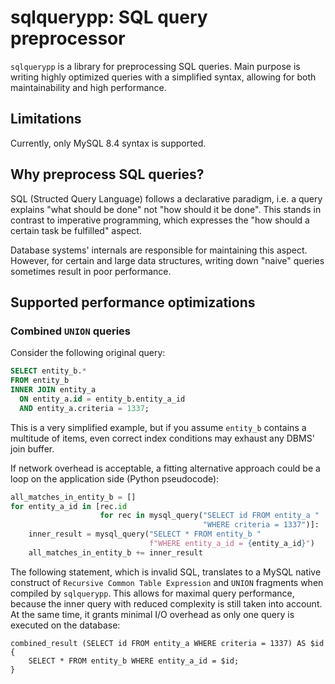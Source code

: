 # sqlquerypp: SQL query preprocessor

`sqlquerypp` is a library for preprocessing SQL queries. Main purpose
is writing highly optimized queries with a simplified syntax, allowing
for both maintainability and high performance.

## Limitations

Currently, only MySQL 8.4 syntax is supported.

## Why preprocess SQL queries?

SQL (Structed Query Language) follows a declarative paradigm, i.e. a query
explains "what should be done" not "how should it be done". This stands in
contrast to imperative programming, which expresses the "how should a
certain task be fulfilled" aspect.

Database systems' internals are responsible for maintaining this aspect.
However, for certain and large data structures, writing down "naive"
queries sometimes result in poor performance.

## Supported performance optimizations

### Combined `UNION` queries

Consider the following original query:

  ```sql
  SELECT entity_b.*
  FROM entity_b
  INNER JOIN entity_a
    ON entity_a.id = entity_b.entity_a_id
    AND entity_a.criteria = 1337;
  ```

This is a very simplified example, but if you assume `entity_b` contains
a multitude of items, even correct index conditions may exhaust any DBMS' join buffer.

If network overhead is acceptable, a fitting alternative approach could
be a loop on the application side (Python pseudocode):

  ```python
  all_matches_in_entity_b = []
  for entity_a_id in [rec.id
                      for rec in mysql_query("SELECT id FROM entity_a "
                                             "WHERE criteria = 1337")]:
      inner_result = mysql_query("SELECT * FROM entity_b "
                                 f"WHERE entity_a_id = {entity_a_id}")
      all_matches_in_entity_b += inner_result
  ```

The following statement, which is invalid SQL, translates to a MySQL
native construct of `Recursive Common Table Expression` and `UNION`
fragments when compiled by `sqlquerypp`. This allows for maximal
query performance, because the inner query with reduced complexity
is still taken into account. At the same time, it grants minimal I/O
overhead as only one query is executed on the database:

  ```text
  combined_result (SELECT id FROM entity_a WHERE criteria = 1337) AS $id {
      SELECT * FROM entity_b WHERE entity_a_id = $id;
  }
  ```

